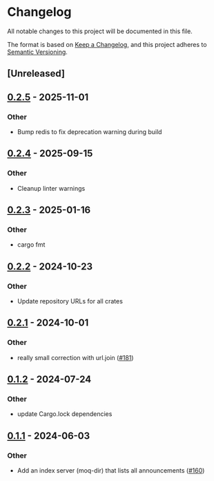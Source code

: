 # Changelog
All notable changes to this project will be documented in this file.

The format is based on [Keep a Changelog](https://keepachangelog.com/en/1.0.0/),
and this project adheres to [Semantic Versioning](https://semver.org/spec/v2.0.0.html).

## [Unreleased]

## [0.2.5](https://github.com/englishm/moq-rs/compare/moq-api-v0.2.4...moq-api-v0.2.5) - 2025-11-01

### Other

- Bump redis to fix deprecation warning during build

## [0.2.4](https://github.com/englishm/moq-rs/compare/moq-api-v0.2.3...moq-api-v0.2.4) - 2025-09-15

### Other

- Cleanup linter warnings

## [0.2.3](https://github.com/englishm/moq-rs/compare/moq-api-v0.2.2...moq-api-v0.2.3) - 2025-01-16

### Other

- cargo fmt

## [0.2.2](https://github.com/englishm/moq-rs/compare/moq-api-v0.2.1...moq-api-v0.2.2) - 2024-10-23

### Other

- Update repository URLs for all crates

## [0.2.1](https://github.com/kixelated/moq-rs/compare/moq-api-v0.2.0...moq-api-v0.2.1) - 2024-10-01

### Other

- really small correction with url.join ([#181](https://github.com/kixelated/moq-rs/pull/181))

## [0.1.2](https://github.com/kixelated/moq-rs/compare/moq-api-v0.1.1...moq-api-v0.1.2) - 2024-07-24

### Other
- update Cargo.lock dependencies

## [0.1.1](https://github.com/kixelated/moq-rs/compare/moq-api-v0.1.0...moq-api-v0.1.1) - 2024-06-03

### Other
- Add an index server (moq-dir) that lists all announcements ([#160](https://github.com/kixelated/moq-rs/pull/160))

